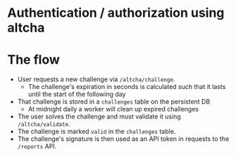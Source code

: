 Authentication / authorization using altcha
===========================================


# The flow

* User requests a new challenge via `/altcha/challenge`.
  * The challenge's expiration in seconds is calculated such that it lasts
    until the start of the following day
* That challenge is stored in a `challenges` table on the persistent DB
  * At midnight daily a worker will clean up expired challenges
* The user solves the challenge and must validate it using `/altcha/validate`.
* The challenge is marked `valid` in the `challenges` table.
* The challenge's signature is then used as an API token in requests to the
  `/reports` API.